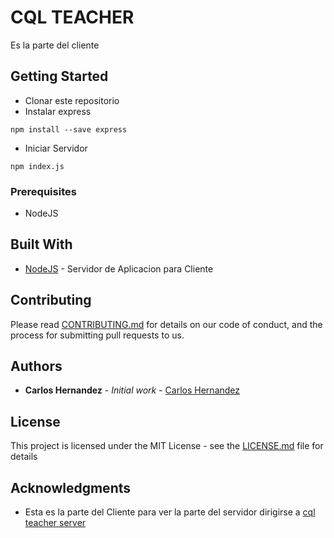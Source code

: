 # CQL TEACHER

Es la parte del cliente

## Getting Started

+ Clonar este repositorio
+ Instalar express 
```
npm install --save express
```
+ Iniciar Servidor
```
npm index.js
```


### Prerequisites

+ NodeJS


## Built With

* [NodeJS](https://nodejs.org/es/) - Servidor de Aplicacion para Cliente

## Contributing

Please read [CONTRIBUTING.md](https://github.com/wolfghost9898/cql-teacher-client/issues) for details on our code of conduct, and the process for submitting pull requests to us.


## Authors

* **Carlos Hernandez** - *Initial work* - [Carlos Hernandez](https://github.com/wolfghost9898)


## License

This project is licensed under the MIT License - see the [LICENSE.md](LICENSE.md) file for details

## Acknowledgments

* Esta es la parte del Cliente para ver la parte del servidor dirigirse a  [cql teacher server](https://github.com/wolfghost9898/cql-teacher-server)

